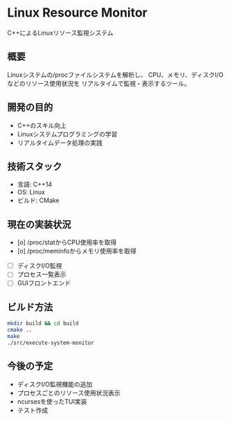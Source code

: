 # Linux Resource Monitor

C++によるLinuxリソース監視システム

## 概要
Linuxシステムの/procファイルシステムを解析し、
CPU、メモリ、ディスクI/Oなどのリソース使用状況を
リアルタイムで監視・表示するツール。

## 開発の目的
- C++のスキル向上
- Linuxシステムプログラミングの学習
- リアルタイムデータ処理の実践

## 技術スタック
- 言語: C++14
- OS: Linux
- ビルド: CMake

## 現在の実装状況
- [o] /proc/statからCPU使用率を取得
- [o] /proc/meminfoからメモリ使用率を取得
- [ ] ディスクI/O監視
- [ ] プロセス一覧表示
- [ ] GUIフロントエンド

## ビルド方法
```bash
mkdir build && cd build
cmake ..
make
./src/execute-system-monitor
```

## 今後の予定
- ディスクI/O監視機能の追加
- プロセスごとのリソース使用状況表示
- ncursesを使ったTUI実装
- テスト作成
